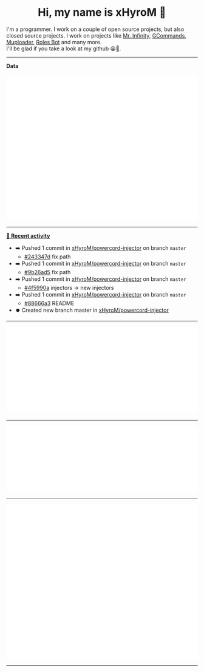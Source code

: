<p align="center">
    <!-- <img src="https://avatars.githubusercontent.com/u/56601352" width="192" alt="hyro's pfp" /> -->
    <h1 align="center">Hi, my name is xHyroM 👋</h1>
</p>

I'm a programmer. I work on a couple of open source projects, but also closed source projects. I work on projects like [Mr. Infinity](https://discord.com/oauth2/authorize?client_id=720321585625694239&scope=bot%20applications.commands&permissions=8&redirect_uri=https://blobs.gq/imanager&prompt=consent&response_type=code), [GCommands](https://github.com/Garlic-Team/GCommands), [Muploader](https://github.com/xHyroM/Muploder), [Roles Bot](https://github.com/xHyroM/roles-bot) and many more.  
I'll be glad if you take a look at my github 😀👀.

___
**Data**

<img src="https://github.com/xHyroM/xHyroM/blob/master/.cache/base.svg">

___

**[📰 Recent activity](https://github.com/xHyroM)**
* ➡️ Pushed 1 commit in [xHyroM/powercord-injector](https://github.com/xHyroM/powercord-injector) on branch `master`
  * [#243347d](https://github.com/xHyroM/powercord-injector/commit/243347d) fix path
* ➡️ Pushed 1 commit in [xHyroM/powercord-injector](https://github.com/xHyroM/powercord-injector) on branch `master`
  * [#9b26ad5](https://github.com/xHyroM/powercord-injector/commit/9b26ad5) fix path
* ➡️ Pushed 1 commit in [xHyroM/powercord-injector](https://github.com/xHyroM/powercord-injector) on branch `master`
  * [#4f5990a](https://github.com/xHyroM/powercord-injector/commit/4f5990a) injectors -&gt; new injectors
* ➡️ Pushed 1 commit in [xHyroM/powercord-injector](https://github.com/xHyroM/powercord-injector) on branch `master`
  * [#88666a3](https://github.com/xHyroM/powercord-injector/commit/88666a3) README
* ⏺️ Created new branch master in [xHyroM/powercord-injector](https://github.com/xHyroM/powercord-injector)


___

<img src="https://github.com/xHyroM/xHyroM/blob/master/.cache/isocalendar.svg">

___

<img src="https://github.com/xHyroM/xHyroM/blob/master/.cache/languages.svg">

___

<img src="https://github.com/xHyroM/xHyroM/blob/master/.cache/achievements.svg">

___
